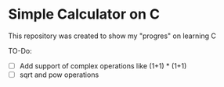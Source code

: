# Simple Calculator on C

This repository was created to show my "progres" on learning C

TO-Do:
- [ ] Add support of complex operations like (1+1) * (1+1)
- [ ] sqrt and pow operations
